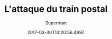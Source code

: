---
tmdb_id: '145931'
title: L'attaque du train postal
original_title: Billion Dollar Limited
author: Superman
img_name: billionDollarLimited.jpg
release_date: '1942-01-09'
synopsis: ''
tags:
- Superman
- Fleischer
category:
- Dessins Animés
youtube_url: ''
vimeo_url: ''
archive_url: ''
dailymotion_url: //www.dailymotion.com/embed/video/x6h1b9d
cast: 'Joan Alexander,Bud Collyer,Julian Noa'
crew: 'Dave Fleischer,Seymour Kneitel,Izzy Sparber,Jerry Siegel,Joe Shuster'
imdb_id: tt0034515
adult: 'false'
date: '2017-03-30T13:20:56.499Z'
slug: lattaque-du-train-postal
---